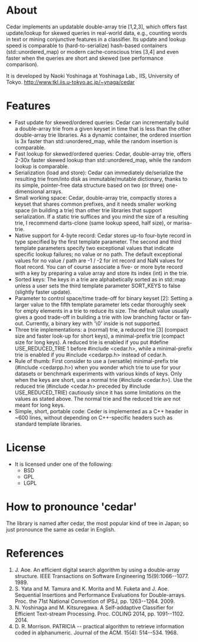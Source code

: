 # About
Cedar implements an updatable double-array trie [1,2,3], which offers fast update/lookup for skewed queries in real-world data, e.g., counting words in text or mining conjunctive features in a classifier. Its update and lookup speed is comparable to (hard-to-serialize) hash-based containers (std::unordered_map) or modern cache-conscious tries [3,4] and even faster when the queries are short and skewed (see performance comparison).

It is developed by Naoki Yoshinaga at Yoshinaga Lab., IIS, University of Tokyo.
http://www.tkl.iis.u-tokyo.ac.jp/~ynaga/cedar

# Features
* Fast update for skewed/ordered queries: Cedar can incrementally build a double-array trie from a given keyset in time that is less than the other double-array trie libraries. As a dynamic container, the ordered insertion is 3x faster than std::unordered_map, while the random insertion is comparable.
* Fast lookup for skewed/ordered queries: Cedar, double-array trie, offers 2-30x faster skewed lookup than std::unordered_map, while the random lookup is comparable.
* Serialization (load and store): Cedar can immediately de/serialize the resulting trie from/into disk as immutable/mutable dictionary, thanks to its simple, pointer-free data structure based on two (or three) one-dimensional arrays.
* Small working space: Cedar, double-array trie, compactly stores a keyset that shares common prefixes, and it needs smaller working space (in building a trie) than other trie libraries that support serialization. If a static trie suffices and you mind the size of a resulting trie, I recommend darts-clone (same lookup speed, half size), or marisa-trie.
* Native support for 4-byte record: Cedar stores up-to four-byte record in type specified by the first template parameter. The second and third template parameters specify two exceptional values that indicate specific lookup failures; no value or no path. The default exceptional values for no value / path are -1 / -2 for int record and NaN values for float record. You can of course associate a five- or more byte record with a key by preparing a value array and store its index (int) in the trie.
* Sorted keys: The keys in a trie are alphabetically sorted as in std::map unless a user sets the third template parameter SORT_KEYS to false (slightly faster update).
* Parameter to control space/time trade-off for binary keyset [2]: Setting a larger value to the fifth template parameter lets cedar thoroughly seek for empty elements in a trie to reduce its size. The default value usually gives a good trade-off in building a trie with low branching factor or fan-out. Currently, a binary key with '\0' inside is not supported.
* Three trie implementations: a (normal) trie, a reduced trie [3] (compact size and faster look-up for short keys), a minimal-prefix trie (compact size for long keys). A reduced trie is enabled if you put #define USE_REDUCED_TRIE 1 before #include <cedar.h>, while a minimal-prefix trie is enabled if you #include <cedarpp.h> instead of cedar.h.
* Rule of thumb: First consider to use a (versatile) minimal-prefix trie (#include <cedarpp.h>) when you wonder which trie to use for your datasets or benchmark experiments with various kinds of keys. Only when the keys are short, use a normal trie (#include <cedar.h>). Use the reduced trie (#include <cedar.h> preceded by #include USE_REDUCED_TRIE) cautiously since it has some limitations on the values as stated above. The normal trie and the reduced trie are not meant for long keys.
* Simple, short, portable code: Ceder is implemented as a C++ header in ~600 lines, without depending on C++-specific headers such as standard template libraries.

# License
* It is licensed under one of the following:
  * BSD
  * GPL
  * LGPL

# How to pronounce 'cedar'
The library is named after cedar, the most popular kind of tree in Japan; so just pronounce the same as cedar in English.

# References
1. J. Aoe. An efficient digital search algorithm by using a double-array structure. IEEE Transactions on Software Engineering 15(9):1066--1077. 1989.
2. S. Yata and M. Tamura and K. Morita and M. Fuketa and J. Aoe. Sequential Insertions and Performance Evaluations for Double-arrays. Proc. the 71st National Convention of IPSJ, pp. 1263--1264. 2009.
3. N. Yoshinaga and M. Kitsuregawa. A Self-addaptive Classifier for Efficient Text-stream Processing. Proc. COLING 2014, pp. 1091--1102. 2014.
4. D. R. Morrison. PATRICIA -- practical algorithm to retrieve information coded in alphanumeric. Journal of the ACM. 15(4): 514--534. 1968.
